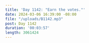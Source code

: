 ```yaml
---
title: 'Day 1142: "Earn the votes."'
date: 2024-03-06 16:39:00 -08:00
file: "/uploads/B1142.mp3"
post: Day 1142
duration: '00:03:57'
length: 3061424
---
```


